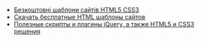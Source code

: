 + [Безкоштовні шаблони сайтів HTML5 CSS3](https://w3layouts.com/)
+ [Скачать бесплатные HTML шаблоны сайтов](http://html-template.ru/)
+ [Полезные скрипты и плагины jQuery, а также HTML5 и CSS3 решения](http://webremeslennik.ru/)